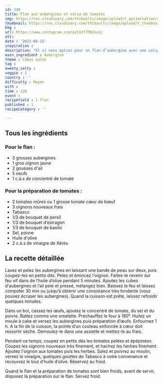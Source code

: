 ```yaml
---
id: 238
title: Flan aux aubergines et salsa de tomates
img: https://res.cloudinary.com/thibaults/image/upload/t_optimisation/v1623842692/Recipes/20210615_flan_aubergines_salsa_tomates.jpg
thumbnail: https://res.cloudinary.com/thibaults/image/upload/t_thumbnail_josie/v1623842692/Recipes/20210615_flan_aubergines_salsa_tomates.jpg
bkg : 
url: https://www.instagram.com/p/CQJf7PBJeu3/
alt: 
date : '2021-06-15'
inspiration : 
description: "Et si vous optiez pour un flan d’aubergine avec une salsa de tomates ? C’est frais, goûtu ! Quand c’est la saison de l’aubergine, autant en profiter !"
main_ingredient : Aubergine
theme : Cakes salés
tag : 
sweety_salty : 
veggie : 1
country : ''
difficulty : Moyen
with : 
time : 120
event :
recipeYield : 1 flan
published : 1
recipeCategory : ''

---
```


## Tous les ingrédients
### Pour le flan :
 - 3 grosses aubergines
 - 1 gros oignon jaune
 - 2 gousses d'ail
 - 5 oeufs
 - 1 c.à.s de concentré de tomate

### Pour la préparation de tomates :
 - 2 tomates mûres ou 1 grosse tomate cœur de bœuf
 - 3 oignons nouveaux frais
 - Tabasco
 - 1/3 de bouquet de persil
 - 1/3 de bouquet d’estragon
 - 1/3 de bouquet de basilic
 - Sel, poivre
 - Huile d'olive
 - 2 c.à.s de vinaigre de Xérès

## La recette détaillée
Lavez et pelez les aubergines en laissant une bande de peau sur deux, puis coupez-les en petits dés. Pelez et émincez l'oignon. Faites-le revenir sur feu vif dans de l’huile d’olive pendant 5 minutes. Ajoutez les cubes d'aubergines et l’ail pelé et pressé, mélangez bien. Baissez le feu et laissez compoter 30 min ou jusqu’à obtenir une consistance très fondante (vous pouvez écraser les aubergines). Quand la cuisson est prête, laissez refroidir quelques minutes.

Dans un bol, cassez les œufs, ajoutez le concentré de tomate, du sel et du poivre. Battez comme une omelette. Préchauffez le four à 180°. Huilez un moule à cake et versez les aubergines puis préparation d’œufs. Enfournez 1 h. A la fin de la cuisson, la pointe d’un couteau enfoncée à cœur doit ressortir sèche. Démoulez-le dans une assiette et mettez-le au frais.

Pendant ce temps, coupez en petits dés les tomates pelées et épépinées. Coupez les oignons nouveaux très finement, et hachez les herbes finement. Ajoutez l'oignon aux tomates puis les herbes. Salez et poivrez au moulin, versez le vinaigre, quelques gouttes de Tabasco à votre convenance et recouvrez le tout d’huile d’olive. Réservez au froid.

Quand le flan et la préparation de tomates sont bien froids, avant de servir, disposez la préparation sur le flan. Servez froid.